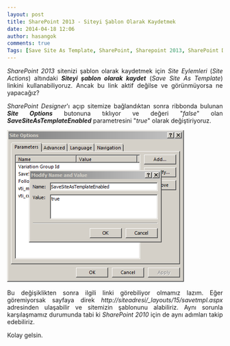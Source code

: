 ```yaml
---
layout: post
title: SharePoint 2013 - Siteyi Şablon Olarak Kaydetmek
date: 2014-04-18 12:06
author: hasangok
comments: true
Tags: [Save Site As Template, SharePoint, Sharepoint 2013, SharePoint Designer]
---
```

<p style="text-align: justify;"><em>SharePoint 2013</em> sitenizi şablon olarak kaydetmek için <em>Site Eylemleri</em> (<em>Site Actions</em>) altındaki <strong><em>Siteyi şablon olarak kaydet</em></strong> (<em>Save Site As Template</em>) linkini kullanabiliyoruz. Ancak bu link aktif değilse ve görünmüyorsa ne yapacağız?</p>
<p style="text-align: justify;"><!--more--></p>
<p style="text-align: justify;"><em>SharePoint Designer</em>'ı açıp sitemize bağlandıktan sonra ribbonda bulunan <em><strong>Site Options</strong></em> butonuna tıklıyor ve değeri "<em>false</em>" olan <em><strong>SaveSiteAsTemplateEnabled</strong></em> parametresini "<em>true</em>" olarak değiştiriyoruz.</p>
<p style="text-align: justify;"><img class="aligncenter size-full wp-image-684" src="https://raw.githubusercontent.com/hasangok/hasangok.github.io/master/uploads/2014/04/save-site-as-template.png" alt="save-site-as-template" width="413" height="354" /></p>
<p style="text-align: justify;">Bu değişiklikten sonra ilgili linki görebiliyor olmamız lazım. Eğer göremiyorsak sayfaya direk <em>http://siteadresi/_layouts/15/savetmpl.aspx</em> adresinden ulaşabilir ve sitemizin şablonunu alabiliriz. Aynı sorunla karşılaşmamız durumunda tabi ki <em>SharePoint 2010</em> için de aynı adımları takip edebiliriz.</p>
<p style="text-align: justify;">Kolay gelsin.</p>
